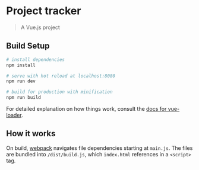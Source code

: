 # Project tracker

> A Vue.js project

## Build Setup

``` bash
# install dependencies
npm install

# serve with hot reload at localhost:8080
npm run dev

# build for production with minification
npm run build
```

For detailed explanation on how things work, consult the [docs for vue-loader](http://vuejs.github.io/vue-loader).

## How it works

On build, [webpack](https://webpack.github.io/) navigates file dependencies starting at `main.js`. The files are bundled into `/dist/build.js`, which `index.html` references in a `<script>` tag.
